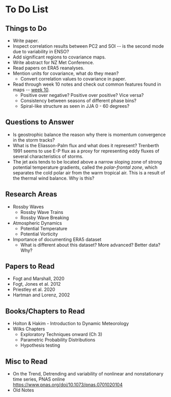 # To Do List

## Things to Do

- Write paper.
- Inspect correlation results between PC2 and SOI -- is the second mode due to variability in ENSO?
- Add significant regions to covariance maps.
- Write abstract for NZ Met Conference.
- Read papers on ERA5 reanalyses.
- Mention units for covariance, what do they mean?
    - Convert correlation values to covariance in paper.
- Read through week 10 notes and check out common features found in maps -- [week 10](era5_analysis/week10.md).
    - Positive over negative? Positive over positive? Vice versa?
    - Consistency between seasons of different phase bins?
    - Spiral-like structure as seen in JJA 0 - 60 degrees?


## Questions to Answer

- Is geostrophic balance the reason why there is momentum convergence in the storm tracks?
- What is the Eliasson-Palm flux and what does it represent? Trenberth 1991 seems to use E-P flux as a proxy for representing eddy fluxes of several characteristics of storms.
- The jet axis tends to be located above a narrow sloping zone of strong potential temperature gradients, called the _polar-frontal zone_, which separates the cold polar air from the warm tropical air. This is a result of the thermal wind balance. Why is this?


## Research Areas

- Rossby Waves
    - Rossby Wave Trains
    - Rossby Wave Breaking
- Atmospheric Dynamics
    - Potential Temperature
    - Potential Vorticity
- Importance of documenting ERA5 dataset
    - What is different about this dataset? More advanced? Better data? Why?


## Papers to Read

- Fogt and Marshall, 2020
- Fogt, Jones et al. 2012
- Priestley et al. 2020
- Hartman and Lorenz, 2002


## Books/Chapters to Read

- Holton & Hakim - Introduction to Dynamic Meteorology
- Wilks Chapters
    - Exploratory Techniques onward (Ch 3)
    - Parametric Probability Distributions
    - Hypothesis testing


## Misc to Read

- On the Trend, Detrending and variability of nonlinear and nonstationary time series, PNAS online https://www.pnas.org/doi/10.1073/pnas.0701020104
- Old Notes

